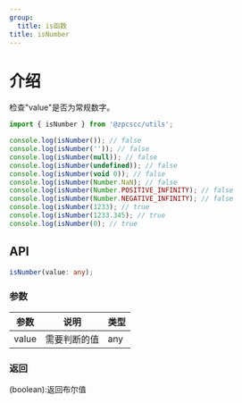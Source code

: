 ```yaml
---
group:
  title: is函数
title: isNumber
---
```


# 介绍

检查"value"是否为常规数字。

```js
import { isNumber } from '@zpcscc/utils';

console.log(isNumber()); // false
console.log(isNumber('')); // false
console.log(isNumber(null)); // false
console.log(isNumber(undefined)); // false
console.log(isNumber(void 0)); // false
console.log(isNumber(Number.NaN); // false
console.log(isNumber(Number.POSITIVE_INFINITY); // false
console.log(isNumber(Number.NEGATIVE_INFINITY); // false
console.log(isNumber(1233); // true
console.log(isNumber(1233.345); // true
console.log(isNumber(0); // true
```

## API

```typescript
isNumber(value: any);
```

### 参数

| 参数  | 说明         | 类型 |
| ----- | ------------ | ---- |
| value | 需要判断的值 | any  |

### 返回

(boolean):返回布尔值
